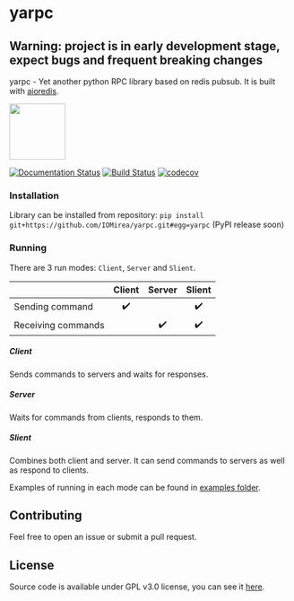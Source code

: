 # yarpc

## Warning: project is in early development stage, expect bugs and frequent breaking changes

yarpc - Yet another python RPC library based on redis pubsub. It is built with [aioredis](https://github.com/aio-libs/aioredis).

<img src="https://raw.githubusercontent.com/IOMirea/yarpc/master/docs/logo.png" height="100">

[![Documentation Status](https://readthedocs.org/projects/yarpc/badge/?version=latest)](https://yarpc.readthedocs.io/en/latest/?badge=latest)
[![Build Status](https://travis-ci.org/IOMirea/yarpc.svg?branch=master)](https://travis-ci.org/IOMirea/yarpc)
[![codecov](https://codecov.io/gh/IOMirea/yarpc/branch/master/graph/badge.svg)](https://codecov.io/gh/IOMirea/yarpc)

### Installation
Library can be installed from repository: `pip install git+https://github.com/IOMirea/yarpc.git#egg=yarpc` (PyPI release soon)

### Running
There are 3 run modes: `Client`, `Server` and `Slient`.

|                    | Client | Server | Slient |
| :----------------- | :----: | :----: | :----: |
| Sending command    |    ✔️   |        |    ✔️   |
| Receiving commands |        |    ✔️   |    ✔️   |

##### Client
Sends commands to servers and waits for responses.

##### Server
Waits for commands from clients, responds to them.

##### Slient
Combines both client and server. It can send commands to servers as well as respond to clients.

Examples of running in each mode can be found in [examples folder](https://github.com/IOMirea/yarpc/blob/master/examples).

## Contributing
Feel free to open an issue or submit a pull request.  

## License
Source code is available under GPL v3.0 license, you can see it [here](https://github.com/IOMirea/yarpc/blob/master/LICENSE).
